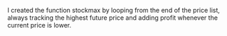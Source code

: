 I created the function stockmax by looping from the end of the price list, always tracking the highest future price and adding profit whenever the current price is lower.